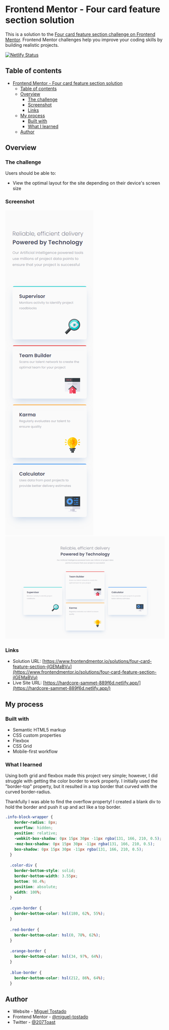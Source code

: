 # Frontend Mentor - Four card feature section solution

This is a solution to the [Four card feature section challenge on Frontend Mentor](https://www.frontendmentor.io/challenges/four-card-feature-section-weK1eFYK). Frontend Mentor challenges help you improve your coding skills by building realistic projects. 

[![Netlify Status](https://api.netlify.com/api/v1/badges/6cb99a8c-e8c8-4ea8-b9ad-50abbd30bc4c/deploy-status)](https://app.netlify.com/sites/hardcore-sammet-889f6d/deploys)

## Table of contents

- [Frontend Mentor - Four card feature section solution](#frontend-mentor---four-card-feature-section-solution)
  - [Table of contents](#table-of-contents)
  - [Overview](#overview)
    - [The challenge](#the-challenge)
    - [Screenshot](#screenshot)
    - [Links](#links)
  - [My process](#my-process)
    - [Built with](#built-with)
    - [What I learned](#what-i-learned)
  - [Author](#author)

## Overview

### The challenge

Users should be able to:

- View the optimal layout for the site depending on their device's screen size

### Screenshot

![](src/img/mobile.png)
![](src/img/desktop.png)

### Links

- Solution URL: [https://www.frontendmentor.io/solutions/four-card-feature-section-jlGEMaBVu](https://www.frontendmentor.io/solutions/four-card-feature-section-jlGEMaBVu)
- Live Site URL: [https://hardcore-sammet-889f6d.netlify.app/](https://hardcore-sammet-889f6d.netlify.app/)

## My process

### Built with

- Semantic HTML5 markup
- CSS custom properties
- Flexbox
- CSS Grid
- Mobile-first workflow

### What I learned

Using both grid and flexbox made this project very simple; however, I did struggle with getting the color border to work properly. I initially used the "border-top" property, but it resulted in a top border that curved with the curved border-radius.

Thankfully I was able to find the overflow property! I created a blank div to hold the border and push it up and act like a top border.

```css
.info-block-wrapper {
    border-radius: 8px;
    overflow: hidden;
    position: relative;
    -webkit-box-shadow: 0px 15px 30px -11px rgba(131, 166, 210, 0.5);
    -moz-box-shadow: 0px 15px 30px -11px rgba(131, 166, 210, 0.5);
    box-shadow: 0px 15px 30px -11px rgba(131, 166, 210, 0.5);
  }

  .color-div {
    border-bottom-style: solid;
    border-bottom-width: 3.55px;
    bottom: 98.4%;
    position: absolute;
    width: 100%;
  }

  .cyan-border {
    border-bottom-color: hsl(180, 62%, 55%);
  }

  .red-border {
    border-bottom-color: hsl(0, 78%, 62%);
  }

  .orange-border {
    border-bottom-color: hsl(34, 97%, 64%);
  }

  .blue-border {
    border-bottom-color: hsl(212, 86%, 64%);
  }
```

## Author

- Website - [Miguel Tostado](https://www.migueltostado.com/)
- Frontend Mentor - [@miguel-tostado](https://www.frontendmentor.io/profile/miguel-tostado)
- Twitter - [@207Toast](https://twitter.com/207Toast)

